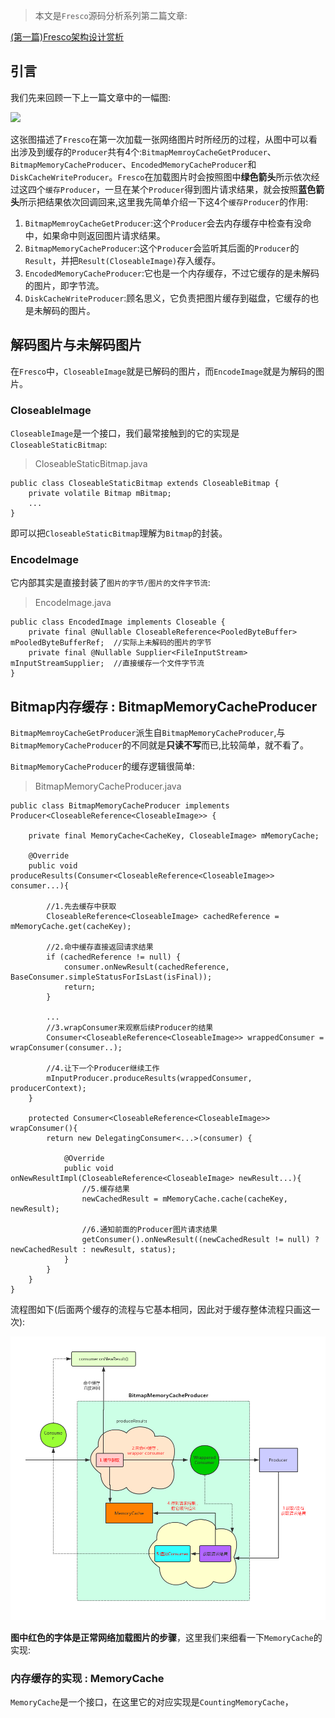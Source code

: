 >本文是`Fresco`源码分析系列第二篇文章:

[(第一篇)Fresco架构设计赏析](Fresco架构设计赏析.md)

## 引言

我们先来回顾一下上一篇文章中的一幅图:

![](picture/NetworkFetchSequence.png)

这张图描述了`Fresco`在第一次加载一张网络图片时所经历的过程，从图中可以看出涉及到缓存的`Producer`共有4个:`BitmapMemroyCacheGetProducer`、`BitmapMemoryCacheProducer`、`EncodedMemoryCacheProducer`和`DiskCacheWriteProducer`。`Fresco`在加载图片时会按照图中**绿色箭头**所示依次经过这四个`缓存Producer`，一旦在某个`Producer`得到图片请求结果，就会按照**蓝色箭头**所示把结果依次回调回来,这里我先简单介绍一下这4个`缓存Producer`的作用:

1. `BitmapMemroyCacheGetProducer`:这个`Producer`会去内存缓存中检查有没命中，如果命中则返回图片请求结果。
2. `BitmapMemoryCacheProducer`:这个`Producer`会监听其后面的`Producer`的`Result`，并把`Result(CloseableImage)`存入缓存。
3. `EncodedMemoryCacheProducer`:它也是一个内存缓存，不过它缓存的是未解码的图片，即字节流。
4. `DiskCacheWriteProducer`:顾名思义，它负责把图片缓存到磁盘，它缓存的也是未解码的图片。


## 解码图片与未解码图片

在`Fresco`中，`CloseableImage`就是已解码的图片，而`EncodeImage`就是为解码的图片。

### CloseableImage

`CloseableImage`是一个接口，我们最常接触到的它的实现是`CloseableStaticBitmap`:

>CloseableStaticBitmap.java
```
public class CloseableStaticBitmap extends CloseableBitmap {
    private volatile Bitmap mBitmap;
    ...
}
```

即可以把`CloseableStaticBitmap`理解为`Bitmap`的封装。

### EncodeImage

它内部其实是直接封装了`图片的字节/图片的文件字节流`:

>EncodeImage.java
```
public class EncodedImage implements Closeable {
    private final @Nullable CloseableReference<PooledByteBuffer> mPooledByteBufferRef;  //实际上未解码的图片的字节
    private final @Nullable Supplier<FileInputStream> mInputStreamSupplier;  //直接缓存一个文件字节流
}
```

## Bitmap内存缓存 : BitmapMemoryCacheProducer

`BitmapMemroyCacheGetProducer`派生自`BitmapMemoryCacheProducer`,与`BitmapMemoryCacheProducer`的不同就是**只读不写**而已,比较简单，就不看了。

`BitmapMemoryCacheProducer`的缓存逻辑很简单:

>BitmapMemoryCacheProducer.java
```
public class BitmapMemoryCacheProducer implements Producer<CloseableReference<CloseableImage>> {

    private final MemoryCache<CacheKey, CloseableImage> mMemoryCache;

    @Override
    public void produceResults(Consumer<CloseableReference<CloseableImage>> consumer...){

        //1.先去缓存中获取
        CloseableReference<CloseableImage> cachedReference = mMemoryCache.get(cacheKey);

        //2.命中缓存直接返回请求结果
        if (cachedReference != null) {
            consumer.onNewResult(cachedReference, BaseConsumer.simpleStatusForIsLast(isFinal));
            return;
        }

        ...
        //3.wrapConsumer来观察后续Producer的结果
        Consumer<CloseableReference<CloseableImage>> wrappedConsumer = wrapConsumer(consumer..);

        //4.让下一个Producer继续工作
        mInputProducer.produceResults(wrappedConsumer, producerContext);
    }

    protected Consumer<CloseableReference<CloseableImage>> wrapConsumer(){
        return new DelegatingConsumer<...>(consumer) {

            @Override
            public void onNewResultImpl(CloseableReference<CloseableImage> newResult...){
                //5.缓存结果
                newCachedResult = mMemoryCache.cache(cacheKey, newResult); 

                //6.通知前面的Producer图片请求结果
                getConsumer().onNewResult((newCachedResult != null) ? newCachedResult : newResult, status);
            }
        }
    }
}
```

流程图如下(后面两个缓存的流程与它基本相同，因此对于缓存整体流程只画这一次):

![](picture/BitmapMemoryCacheProducer工作流.png)

**图中红色的字体是正常网络加载图片的步骤**，这里我们来细看一下`MemoryCache`的实现:

### 内存缓存的实现 : MemoryCache

`MemoryCache`是一个接口，在这里它的对应实现是`CountingMemoryCache`，


